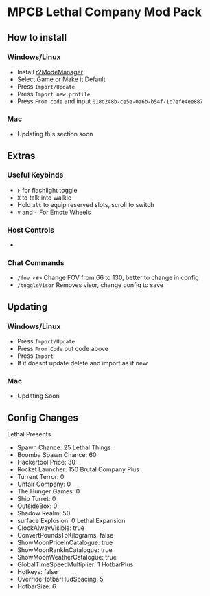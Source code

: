 # MPCB Lethal Company Mod Pack

## How to install
### Windows/Linux
- Install [r2ModeManager](https://thunderstore.io/package/ebkr/r2modman/)
- Select Game or Make it Default
- Press `Import/Update`
- Press `Import new profile`
- Press `From code` and input `018d248b-ce5e-0a6b-b54f-1c7efe4ee887`

### Mac
- Updating this section soon

## Extras
### Useful Keybinds
- `F` for flashlight toggle
- `X` to talk into walkie
- Hold `alt` to equip reserved slots, scroll to switch
- `V` and `~` For Emote Wheels

### Host Controls
- 

### Chat Commands
- `/fov <#>` Change FOV from 66 to 130, better to change in config
- `/toggleVisor` Removes visor, change config to save

## Updating
### Windows/Linux
- Press `Import/Update`
- Press `From Code` put code above
- Press `Import`
- If it doesnt update delete and import as if new

### Mac
- Updating Soon

## Config Changes
Lethal Presents
- Spawn Chance: 25
Lethal Things
- Boomba Spawn Chance: 60
- Hackertool Price: 30
- Rocket Launcher: 150
Brutal Company Plus
- Turrent Terror: 0
- Unfair Company: 0
- The Hunger Games: 0
- Ship Turret: 0
- OutsideBox: 0
- Shadow Realm: 50
- surface Explosion: 0
Lethal Expansion
- ClockAlwayVisible: true
- ConvertPoundsToKilograms: false
- ShowMoonPriceInCatalogue: true
- ShowMoonRankInCatalogue: true
- ShowMoonWeatherCatalogue: true
- GlobalTimeSpeedMultiplier: 1
HotbarPlus
- Hotkeys: false
- OverrideHotbarHudSpacing: 5
- HotbarSize: 6